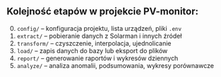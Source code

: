 ## Kolejność etapów w projekcie PV-monitor:

0. `config/` – konfiguracja projektu, lista urządzeń, pliki `.env`
1. `extract/` – pobieranie danych z Solarman i innych źródeł
2. `transform/` – czyszczenie, interpolacja, ujednolicanie
3. `load/` – zapis danych do bazy lub eksport do plików
4. `report/` – generowanie raportów i wykresów dziennych
5. `analyze/` – analiza anomalii, podsumowania, wykresy porównawcze